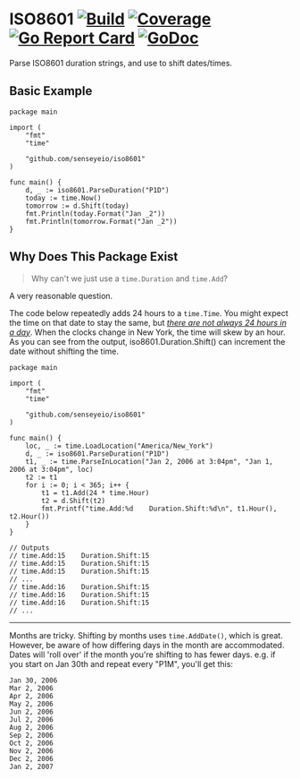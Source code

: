ISO8601 [![Build](https://travis-ci.org/senseyeio/iso8601.svg?branch=master)](https://travis-ci.org/senseyeio/iso8601) [![Coverage](https://coveralls.io/repos/github/senseyeio/iso8601/badge.svg?branch=master)](https://coveralls.io/github/senseyeio/iso8601?branch=master) [![Go Report Card](https://goreportcard.com/badge/senseyeio/iso8601)](https://goreportcard.com/report/senseyeio/iso8601) [![GoDoc](https://godoc.org/github.com/senseyeio/iso8601?status.svg)](https://godoc.org/github.com/senseyeio/iso8601)
=======
Parse ISO8601 duration strings, and use to shift dates/times.

Basic Example
-------------

	package main

	import (
		"fmt"
		"time"

		"github.com/senseyeio/iso8601"
	)

	func main() {
		d, _ := iso8601.ParseDuration("P1D")
		today := time.Now()
		tomorrow := d.Shift(today)
		fmt.Println(today.Format("Jan _2"))
		fmt.Println(tomorrow.Format("Jan _2"))
	}

Why Does This Package Exist
---------------------------
> Why can't we just use a `time.Duration` and `time.Add`?

A very reasonable question.

The code below repeatedly adds 24 hours to a `time.Time`. You might expect the time on that date to stay the same, but [_there are not always 24 hours in a day_](http://infiniteundo.com/post/25326999628/falsehoods-programmers-believe-about-time). When the clocks change in New York, the time will skew by an hour. As you can see from the output, iso8601.Duration.Shift() can increment the date without shifting the time.

	package main

	import (
		"fmt"
		"time"

		"github.com/senseyeio/iso8601"
	)

	func main() {
		loc, _ := time.LoadLocation("America/New_York")
		d, _ := iso8601.ParseDuration("P1D")
		t1, _ := time.ParseInLocation("Jan 2, 2006 at 3:04pm", "Jan 1, 2006 at 3:04pm", loc)
		t2 := t1
		for i := 0; i < 365; i++ {
			t1 = t1.Add(24 * time.Hour)
			t2 = d.Shift(t2)
			fmt.Printf("time.Add:%d    Duration.Shift:%d\n", t1.Hour(), t2.Hour())
		}
	}

	// Outputs
	// time.Add:15    Duration.Shift:15
	// time.Add:15    Duration.Shift:15
	// time.Add:15    Duration.Shift:15
	// ...
	// time.Add:16    Duration.Shift:15
	// time.Add:16    Duration.Shift:15
	// time.Add:16    Duration.Shift:15
	// ...

-------
Months are tricky. Shifting by months uses `time.AddDate()`, which is great. However, be aware of how differing days in the month are accommodated. Dates will 'roll over' if the month you're shifting to has fewer days. e.g. if you start on Jan 30th and repeat every "P1M", you'll get this:

	Jan 30, 2006
	Mar 2, 2006
	Apr 2, 2006
	May 2, 2006
	Jun 2, 2006
	Jul 2, 2006
	Aug 2, 2006
	Sep 2, 2006
	Oct 2, 2006
	Nov 2, 2006
	Dec 2, 2006
	Jan 2, 2007

